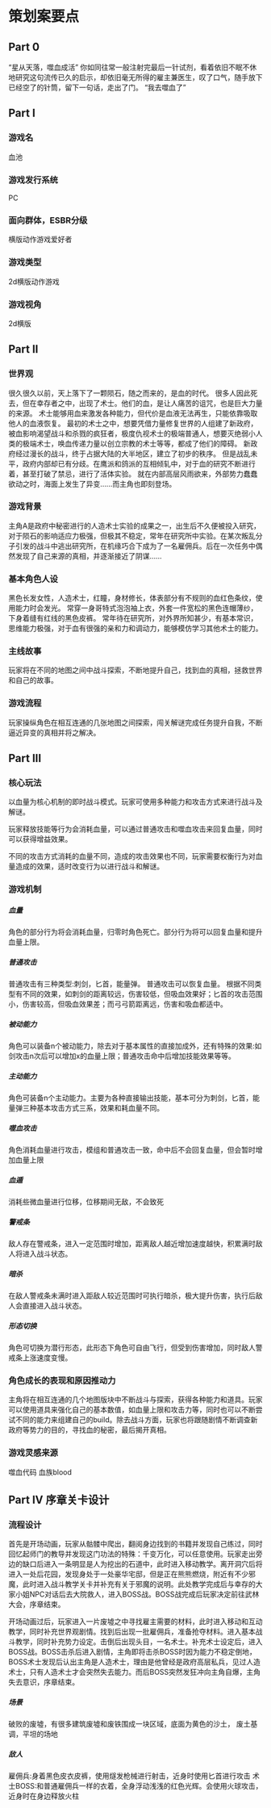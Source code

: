 # 策划案要点

## Part 0

“星从天落，噬血成活”
你如同往常一般注射完最后一针试剂，看着依旧不眠不休地研究这句流传已久的启示，却依旧毫无所得的雇主兼医生，叹了口气，随手放下已经空了的针筒，留下一句话，走出了门。
“我去噬血了”

## Part I

### 游戏名

血池

### 游戏发行系统

PC

### 面向群体，ESBR分级

横版动作游戏爱好者

### 游戏类型

2d横版动作游戏

### 游戏视角

2d横版

## Part II

### 世界观

很久很久以前，天上落下了一颗陨石，随之而来的，是血的时代。
很多人因此死去，但在幸存者之中，出现了术士。他们的血，是让人痛苦的诅咒，也是巨大力量的来源。
术士能够用血来激发各种能力，但代价是血液无法再生，只能依靠吸取他人的血液恢复。
最初的术士之中，想要凭借力量修复世界的人组建了新政府，被血影响渴望战斗和杀戮的疯狂者，极度仇视术士的极端普通人，想要灭绝弱小人类的极端术士，唤血传递力量以创立宗教的术士等等，都成了他们的障碍。
新政府经过漫长的战斗，终于占据大陆的大半地区，建立了初步的秩序。
但是战乱未平，政府内部却已有分歧。在鹰派和鸽派的互相倾轧中，对于血的研究不断进行着，甚至打破了禁忌，进行了活体实验。
就在内部高层风雨欲来，外部势力蠢蠢欲动之时，海面上发生了异变……而主角也即刻登场。

### 游戏背景

主角A是政府中秘密进行的人造术士实验的成果之一，出生后不久便被投入研究，对于陨石的影响适应力极强，但极其不稳定，常年在研究所中实验。在某次叛乱分子引发的战斗中逃出研究所，在机缘巧合下成为了一名雇佣兵。后在一次任务中偶然发现了自己来源的真相，并逐渐接近了阴谋……

### 基本角色人设

黑色长发女性，人造术士，红瞳，身材修长，体表部分有不规则的血红色条纹，使用能力时会发光。
常穿一身哥特式泡泡袖上衣，外套一件宽松的黑色连帽薄纱，下身着缝有红线的黑色皮裤。
常年待在研究所，对外界所知甚少，有基本常识，思维能力极强，对于血有很强的亲和力和调动力，能够模仿学习其他术士的能力。

### 主线故事

玩家将在不同的地图之间中战斗探索，不断地提升自己，找到血的真相，拯救世界和自己的故事。

### 游戏流程

玩家操纵角色在相互连通的几张地图之间探索，闯关解谜完成任务提升自我，不断逼近异变的真相并将之解决。

## Part III

### 核心玩法

以血量为核心机制的即时战斗模式。玩家可使用多种能力和攻击方式来进行战斗及解谜。

玩家释放技能等行为会消耗血量，可以通过普通攻击和噬血攻击来回复血量，同时可以获得增益效果。

不同的攻击方式消耗的血量不同，造成的攻击效果也不同，玩家需要权衡行为对血量造成的效果，适时改变行为以进行战斗和解谜。

### 游戏机制

##### 血量

角色的部分行为将会消耗血量，归零时角色死亡。部分行为将可以回复血量和提升血量上限。

##### 普通攻击

普通攻击有三种类型:刺剑，匕首，能量弹。
普通攻击可以恢复血量。
根据不同类型有不同的效果，如刺剑的距离较远，伤害较低，但吸血效果好；匕首的攻击范围小，伤害较高，但吸血效果差；而弓弓箭距离远，伤害和吸血都适中。

##### 被动能力

角色可以装备n个被动能力，除去对于基本属性的直接加成外，还有特殊的效果:如剑攻击n次后可以增加x的血量上限；普通攻击命中后增加技能效果等等。

##### 主动能力

角色可装备n个主动能力。主要为各种直接输出技能，基本可分为刺剑，匕首，能量弹三种基本攻击方式三系，效果和耗血量不同。

##### 噬血攻击

角色消耗血量进行攻击，模组和普通攻击一致，命中后不会回复血量，但会暂时增加血量上限

##### 血遁

消耗些微血量进行位移，位移期间无敌，不会致死

##### 警戒条

敌人存在警戒条，进入一定范围时增加，距离敌人越近增加速度越快，积累满时敌人将进入战斗状态。

##### 暗杀

在敌人警戒条未满时进入距敌人较近范围时可执行暗杀，极大提升伤害，执行后敌人会直接进入战斗状态。

##### 形态切换

角色可切换为潜行形态，此形态下角色可自由飞行，但受到伤害增加，同时敌人警戒条上涨速度变慢。

### 角色成长的表现和原因推动力

主角将在相互连通的几个地图版块中不断战斗与探索，获得各种能力和道具。玩家可以使用道具来强化自己的基本数值，如血量上限和攻击力等，同时也可以不断尝试不同的能力来组建自己的build。除去战斗方面，玩家也将跟随剧情不断调查新政府等势力的目的，寻找血的秘密，最后揭开真相。

### 游戏灵感来源

噬血代码 血族blood

## Part IV 序章关卡设计

### 流程设计

首先是开场动画，玩家从骷髅中爬出，翻阅身边找到的书籍并发现自己练过，同时回忆起师门的教导并发现这门功法的特殊：千变万化，可以任意使用。玩家走出旁边的缺口后进入一条明显是人为挖出的石道中，此时进入移动教学。离开洞穴后将进入一处后花园，发现身处于一处豪华宅邸，但是正在熊熊燃烧，附近有不少邪魔，此时进入战斗教学关卡并补充有关于邪魔的说明。此处教学完成后与幸存的大家小姐NPC对话后去大院救人，进入BOSS战。BOSS战完成后玩家决定前往武林大会，序章结束。

开场动画过后，玩家进入一片废墟之中寻找雇主需要的材料，此时进入移动和互动教学，同时补充世界观剧情。找到后出现一批雇佣兵，准备抢夺材料。进入基本战斗教学，同时补充势力设定。击倒后出现头目，一名术士。补充术士设定后，进入BOSS战。BOSS击杀后进入剧情，主角即将击杀BOSS时因为能力不稳定倒地，BOSS术士发现后认出主角是人造术士，理由是他曾经是政府高层私兵，见过人造术士，只有人造术士才会突然失去能力。而后BOSS突然发狂冲向主角自爆，主角失去意识，序章结束。



##### 场景

破败的废墟，有很多建筑废墟和废铁围成一块区域，底面为黄色的沙土， 废土基调，平坦的场地

##### 敌人

雇佣兵:身着黑色皮衣皮裤，使用燧发枪械进行射击，近身时使用匕首进行攻击
术士BOSS:和普通雇佣兵一样的衣着，全身浮动浅浅的红色光辉。会使用火球攻击，近身时在身边释放火柱



